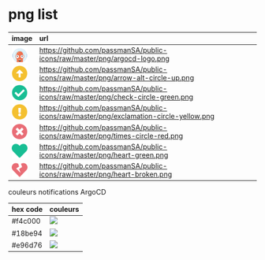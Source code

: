 # png list



| image  | url |
|------------- | :------------- |
| <img src="https://github.com/passmanSA/public-icons/blob/master/png/argocd-logo.png" width=32 align=center> | https://github.com/passmanSA/public-icons/raw/master/png/argocd-logo.png |
| <img src="https://github.com/passmanSA/public-icons/blob/master/png/arrow-alt-circle-up.png" width=32 align=center> | https://github.com/passmanSA/public-icons/raw/master/png/arrow-alt-circle-up.png |
| <img src="https://github.com/passmanSA/public-icons/blob/master/png/check-circle-green.png" width=32 align=center> | https://github.com/passmanSA/public-icons/raw/master/png/check-circle-green.png |
| <img src="https://github.com/passmanSA/public-icons/blob/master/png/exclamation-circle-yellow.png" width=32 align=center> | https://github.com/passmanSA/public-icons/raw/master/png/exclamation-circle-yellow.png |
| <img src="https://github.com/passmanSA/public-icons/blob/master/png/times-circle-red.png" width=32 align=center> | https://github.com/passmanSA/public-icons/raw/master/png/times-circle-red.png |
| <img src="https://github.com/passmanSA/public-icons/blob/master/png/heart-green.png" width=32 align=center> | https://github.com/passmanSA/public-icons/raw/master/png/heart-green.png |
| <img src="https://github.com/passmanSA/public-icons/blob/master/png/heart-broken.png" width=32 align=center> | https://github.com/passmanSA/public-icons/raw/master/png/heart-broken.png |


couleurs notifications ArgoCD

| hex code | couleurs|
|:----------|-----------------|
| #f4c000 | <img src="http://via.placeholder.com/40/f4c000/f4c000"> |
| #18be94 | <img src="http://via.placeholder.com/40/18be94/18be94"> |
| #e96d76 | <img src="http://via.placeholder.com/40/e96d76/e96d76"> |
